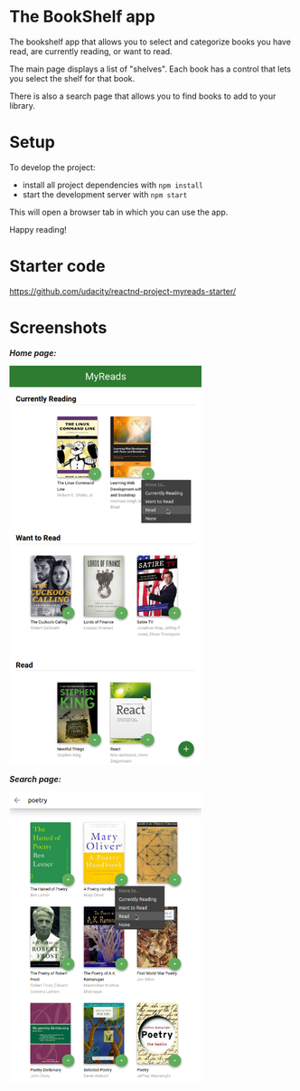 # The BookShelf app

The bookshelf app that allows you to select and categorize books you have read, are currently reading, or want to read.

The main page displays a list of "shelves". Each book has a control that lets you select the shelf for that book.

There is also a search page that allows you to find books to add to your library.

# Setup

To develop the project:

* install all project dependencies with `npm install`
* start the development server with `npm start`

This will open a browser tab in which you can use the app.

Happy reading!

# Starter code

https://github.com/udacity/reactnd-project-myreads-starter/

# Screenshots

***Home page:***

<img src='screenshots/home.png' width='340px' style="margin-right: 40px;">

***Search page:***

<img src='screenshots/search.png' width='340px' style="margin-right: 40px;">
